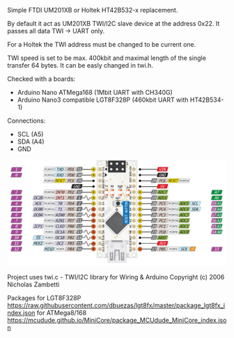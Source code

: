 Simple FTDI UM201XB or Holtek HT42B532-x replacement.

By default it act as UM201XB TWI/I2C slave device at the address 0x22.
It passes all data TWI -> UART only.

For a Holtek the TWI address must be changed to be current one.

TWI speed is set to be max. 400kbit and maximal length
of the single transfer 64 bytes. It can be easly changed in twi.h.

Checked with a boards:
- Arduino Nano ATMega168 (1Mbit UART with CH340G)
- Arduino Nano3 compatible LGT8F328P (460kbit UART with HT42B534-1)

Connections:
- SCL (A5)
- SDA (A4)
- GND

![ArduinoNanoPinout](ArduinoNanoPinout.jpeg)

Project uses twi.c - TWI/I2C library for Wiring & Arduino
Copyright (c) 2006 Nicholas Zambetti

Packages for LGT8F328P
https://raw.githubusercontent.com/dbuezas/lgt8fx/master/package_lgt8fx_index.json
for ATMega8/168
https://mcudude.github.io/MiniCore/package_MCUdude_MiniCore_index.json
